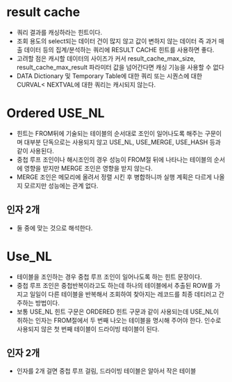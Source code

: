 # result cache
* 쿼리 결과를 캐싱하라는 힌트이다.
* 조회 용도의 select되는 데이터 건이 많지 않고 값이 변하지 않는 데이터 즉 과거 매출 데이터 등의 집계/분석하는 쿼리에 RESULT CACHE 힌트를 사용하면 좋다.
* 고려할 점은 캐시할 데이터의 사이즈가 커서 result_cache_max_size, result_cache_max_result 파라미터 값을 넘어간다면 캐싱 기능을 사용할 수 없다
* DATA Dictionary 및 Temporary Table에 대한 쿼리 또는 시퀀스에 대한 CURVAL< NEXTVAL에 대한 쿼리는 캐시되지 않는다.

# Ordered USE_NL
* 힌트는 FROM뒤에 기술되는 테이블의 순서대로 조인이 일어나도록 해주는 구문이며 대부분 단독으로는 사용되지 않고 USE_NL, USE_MERGE, USE_HASH 등과 같이 사용된다.
* 중첩 루프 조인이나 해시조인의 경우 성능이 FROM절 뒤에 나타나는 테이블의 순서에 영향을 받지만 MERGE 조인은 영향을 받지 않는다.
* MERGE 조인은 메모리에 올려서 정렬 시킨 후 병합하니까 실행 계획은 다르게 나올지 모르지만 성능에는 관계 없다.


## 인자 2개
* 둘 중에 맞는 것으로 해석한다.

# Use_NL
* 테이블을 조인하는 경우 중첩 루프 조인이 일어나도록 하는 힌트 문장이다.
* 중첩 루프 조인은 중첩반복이라고도 하는데 하나의 테이블에서 추출된 ROW를 가지고 일일이 다른 테이블을 반복해서 조회하여 찾아지는 레코드를 최종 데티러고 간주하는 방법이다.
* 보통 USE_NL 힌트 구문은 ORDERED 힌트 구문과 같이 사용되는데 USE_NL이 취하는 인자는 FROM절에서 두 번째 나오는 테이블을 명시해 주어야 한다. 인수로 사용되지 않은 첫 번째 테이블이 드라이빙 테이블이 된다.

## 인자 2개
* 인자를 2개 걸면 중첩 루프 걸림, 드라이빙 테이블은 알아서 작은 테이블
